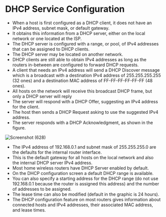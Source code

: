 # DHCP Service Configuration

- When a host is first configured as a DHCP client, it does not have an IPv4 address, subnet mask, or default gateway.
- It obtains this information from a DHCP server, either on the local network or one located at the ISP.
- The DHCP server is configured with a range, or pool, of IPv4 addresses that can be assigned to DHCP clients.
- The DHCP server may be located on another network.
- DHCP clients are still able to obtain IPv4 addresses as long as the routers in-between are configured to forward DHCP requests.
- A client that needs an IPv4 address will send a DHCP Discover message which is a broadcast with a destination IPv4 address of 255.255.255.255 (32 ones) and a destination MAC address of FF-FF-FF-FF-FF-FF (48 ones).
- All hosts on the network will receive this broadcast DHCP frame, but only a DHCP server will reply
- The server will respond with a DHCP Offer, suggesting an IPv4 address for the client.
- The host then sends a DHCP Request asking to use the suggested IPv4 address.
- The server responds with a DHCP Acknowledgment, as shown in the figure.

![Screenshot (628)](https://user-images.githubusercontent.com/63872951/172655995-93ba8644-6b08-4e7a-8de9-9edd53e97e68.png)

- The IPv4 address of 192.168.0.1 and subnet mask of 255.255.255.0 are the defaults for the internal router interface.
- This is the default gateway for all hosts on the local network and also the internal DHCP server IPv4 address.
- Most home wireless routers have DHCP Server enabled by default.
- On the DHCP configuration screen a default DHCP range is available.
- You can also specify a starting address for the DHCP range (do not use 192.168.0.1 because the router is assigned this address) and the number of addresses to be assigned.
- The lease time can also be modified (default in the graphic is 24 hours).
- The DHCP configuration feature on most routers gives information about connected hosts and IPv4 addresses, their associated MAC address, and lease times.

